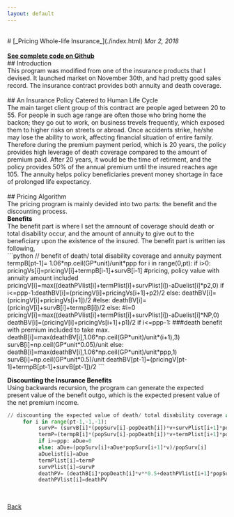 ```yaml
---
layout: default
---
```

<br>
# [_Pricing Whole-life Insurance_](./index.html)
<i>Mar 2, 2018</i>
<br>
<br>
<a href="https://github.com/yipeichan/Life-Insurance-with-Annuity"><b>See complete code on Github</b></a>
<br>
## Introduction
<div class="f">
This program was modified from one of the insurance products that I devised. It launched market on November 30th, and had pretty good sales record. The insurance contract provides both annuity and death coverage. </div>
<br>
## An Insurance Policy Catered to Human Life Cycle
<div class="f">
The main target client group of this contract are people aged between 20 to 55. For people in such age range are often those who bring home the backon; they go out to work, on business trevels frequently, which exposed them to higher risks on streets or abroad. Once accidents strike, he/she may lose the ability to work, affecting financial situation of entire family.<br> Therefore during the premium payment period, which is 20 years, the policy provides high leverage of death coverage compared to the amount of premium paid. After 20 years, it would be the time of retirment, and the policy provides 50% of the annual premium until the insured reaches age 105. The annuity helps policy beneficiaries prevent money shortage in face of prolonged life expectancy.</div>
<br>
## Pricing Algorithm
<div class="f">
The pricing program is mainly devided into two parts: the benefit and the discounting process.<br>
<font color="black"><b> Benefits</b></font><br>
The benefit part is where I set the amnount of coverage should death or total disability occur, and the amount of annuity to give out to the beneficiary upon the existence of the insured. The benefit part is written ias following,<br>
```python
// benefit of death/ total disability coverage and annuity payment 
     termpB[pt-1]= 1.06*np.ceil(GP*unit)/unit*ppp    
     for i in range(0,pt):
          if i>0:
               pricingVs[i]=pricingV[i]+termpB[i-1]+survB[i-1]  #pricing, policy value with annuity amount included
               pricingV[i]=max((deathPVlist[i]+termPlist[i]+survPlist[i])-aDuelist[i]*p2,0)
               if i<=ppp-1:deathBV[i]=(pricingV[i]+pricingVs[i+1]+p2)/2
               else: deathBV[i]=(pricingV[i]+pricingVs[i+1])/2
               #else: deathBV[i]=(pricingV[i]+survB[i]+termpB[i])/2
          else: #i=0
               pricingV[i]=max((deathPVlist[i]+termPlist[i]+survPlist[i])-aDuelist[i]*NP,0)
               deathBV[i]=(pricingV[i]+pricingVs[i+1]+p1)/2     
          if i<=ppp-1:  ###death benefit with premium included to take max.
               deathB[i]=max(deathBV[i],1.06*np.ceil(GP*unit)/unit*(i+1),3)
               survB[i]=np.ceil(GP*unit*0.05)/unit
          else:
               deathB[i]=max(deathBV[i],1.06*np.ceil(GP*unit)/unit*ppp,1)
               survB[i]=np.ceil(GP*unit*0.5)/unit
     deathBV[pt-1]=(pricingV[pt-1]+termpB[pt-1]+survB[pt-1])/2  
```
<br>
     
<font color="black"><b> Discounting the Insurance Benefits</b></font><br>
Using backwards recursion, the program can generate the expected present value of the benefit outgo, which is the expected present value of the net premium income.
<br>
```python
// discounting the expected value of death/ total disability coverage and annuity payment 
     for i in range(pt-1,-1,-1):
          survP= (survB[i]*(popSurv[i]-popDeath[i])*v+survPlist[i+1]*popSurv[i+1]*v)/popSurv[i]
          termP=(termpB[i]*(popSurv[i]-popDeath[i])*v+termPlist[i+1]*popSurv[i+1]*v)/popSurv[i] 
          if i>=ppp: aDue=0
          else: aDue=(popSurv[i]+aDue*popSurv[i+1]*v)/popSurv[i]
          aDuelist[i]=aDue
          termPlist[i]=termP
          survPlist[i]=survP     
          deathPV= (deathB[i]*popDeath[i]*v**0.5+deathPVlist[i+1]*popSurv[i+1]*v)/popSurv[i]  ##pricing death value of the policy   
          deathPVlist[i]=deathPV
```

<br>





[Back](./)
